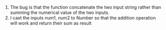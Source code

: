 1. The bug is that the function concatenate the two input string rather than summing the numerical value of the two inputs.
2. I cast the inputs num1, num2 to Number so that the addition operation will work and return their sum as result